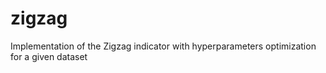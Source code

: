 # zigzag
Implementation of the Zigzag indicator with hyperparameters optimization for a given dataset
